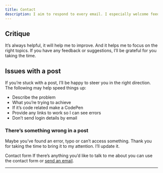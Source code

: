 ```yaml
---
title: Contact
description: I aim to respond to every email. I especially welcome feedback, ideas and things you’d like critique on. Just not link building.
---
```


<Content className="col-start-content-start max-lg:col-end-content-end lg:col-span-5 flex flex-col max-lg:pb-12">

  ## Critique
  It’s always helpful, it will help me to improve. And it helps me to focus on the right topics. If you have any feedback or suggestions, I’ll be grateful for you taking the time.

  ## Issues with a post
  If you’re stuck with a post, I’ll be happy to steer you in the right direction. The following may help speed things up:

  - Describe the problem
  - What you’re trying to achieve
  - If it’s code related make a CodePen
  - Provide any links to work so I can see errors
  - Don’t send login details by email

  ### There’s something wrong in a post
  Maybe you’ve found an error, typo or can’t access something. Thank you for taking the time to bring it to my attention. I’ll update it.

</Content>

<Notepad className="col-start-content-start lg:col-start-7 col-end-content-end">
  <Notepad.Header>Contact form</Notepad.Header>
  <Notepad.Body>
    If there’s anything you’d like to talk to me about you can use the contact form or <a href="mailto:hi@iamsteve.me" className="text-fern-1100 hover:text-dandelion-600 transition duration-200">send an email</a>.
    <hr className="border-neutral-01-200 mb-3" />
    <ContactForm />
  </Notepad.Body>
</Notepad>
